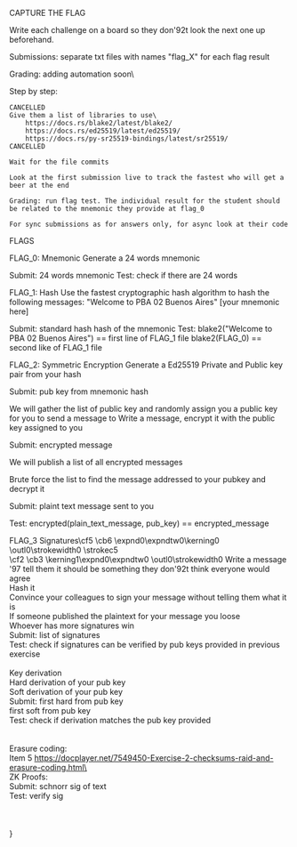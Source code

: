 CAPTURE THE FLAG

Write each challenge on a board so they don\'92t look the next one up beforehand.

Submissions: separate txt files with names "flag_X" for each flag result

Grading: adding automation soon\

Step by step:

	CANCELLED 
	Give them a list of libraries to use\
		https://docs.rs/blake2/latest/blake2/
		https://docs.rs/ed25519/latest/ed25519/
		https://docs.rs/py-sr25519-bindings/latest/sr25519/
	CANCELLED

	Wait for the file commits

	Look at the first submission live to track the fastest who will get a beer at the end

	Grading: run flag test. The individual result for the student should be related to the mnemonic they provide at flag_0

	For sync submissions as for answers only, for async look at their code

FLAGS


FLAG_0: Mnemonic
Generate a 24 words mnemonic

Submit: 24 words mnemonic
Test: check if there are 24 words


FLAG_1: Hash
Use the fastest cryptographic hash algorithm to hash the following messages:
"Welcome to PBA 02 Buenos Aires"
[your mnemonic here]

Submit: standard hash
		hash of the mnemonic
Test: blake2("Welcome to PBA 02 Buenos Aires") == first line of FLAG_1 file
	  blake2(FLAG_0) == second like of FLAG_1 file


FLAG_2: Symmetric Encryption
Generate a Ed25519 Private and Public key pair from your hash

Submit: pub key from mnemonic hash

We will gather the list of public key and randomly assign you a public key for you to send a message to
Write a message, encrypt it with the public key assigned to you

Submit: encrypted message 

We will publish a list of all encrypted messages

Brute force the list to find the message addressed to your pubkey and decrypt it

Submit: plaint text message sent to you

Test: encrypted(plain_text_message, pub_key) == encrypted_message


FLAG_3
Signatures\cf5 \cb6 \expnd0\expndtw0\kerning0
\outl0\strokewidth0 \strokec5 \
\cf2 \cb3 \kerning1\expnd0\expndtw0 \outl0\strokewidth0 Write a message \'97 tell them it should be something they don\'92t think everyone would agree\
Hash it\
Convince your colleagues to sign your message without telling them what it is\
If someone published the plaintext for your message you loose\
Whoever has more signatures win\
	Submit: list of signatures\
	Test: check if signatures can be verified by pub keys provided in previous exercise\
\
Key derivation\
Hard derivation of your pub key\
Soft derivation of your pub key\
	Submit: first hard from pub key\
		     first soft from pub key\
	Test: check if derivation matches the pub key provided\
\
\
Erasure coding:\
Item 5 https://docplayer.net/7549450-Exercise-2-checksums-raid-and-erasure-coding.html\
\
ZK Proofs: \
	Submit: schnorr sig of text\
	Test: verify sig\
\
\
\
}